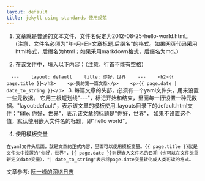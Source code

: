 ```yaml
---
layout: default
title: jekyll using standards 使用规范
---
```

1. 文章就是普通的文本文件，文件名假定为2012-08-25-hello-world.html。
(注意，文件名必须为"年-月-日-文章标题.后缀名"的格式。如果网页代码采用html格式，后缀名为html；如果采用markdown格式，后缀名为md。）

2. 在该文件中，填入以下内容：（注意，行首不能有空格）

`　---
　　layout: default
　　title: 你好，世界
　　---
　　<h2>{{ page.title }}</h2>
　　<p>我的第一篇文章</p>
　　<p>{{ page.date | date_to_string }}</p>
`
3. 每篇文章的头部，必须有一个yaml文件头，用来设置一些元数据。
它用三根短划线"---"，标记开始和结束，里面每一行设置一种元数据。"layout:default"，表示该文章的模板使用_layouts目录下的default.html文件；"title: 你好，世界"，表示该文章的标题是"你好，世界"，
如果不设置这个值，默认使用嵌入文件名的标题，即"hello world"。

4. 使用模板变量

`
在yaml文件头后面，就是文章的正式内容，里面可以使用模板变量。{{ page.title }}就是文件头中设置的"你好，世界"，{{ page.date }}则是嵌入文件名的日期（也可以在文件头重新定义date变量），"| date_to_string"表示将page.date变量转化成人类可读的格式。
`

文章参考: [阮一峰的网络日志](http://www.ruanyifeng.com/blog/2012/08/blogging_with_jekyll.html)